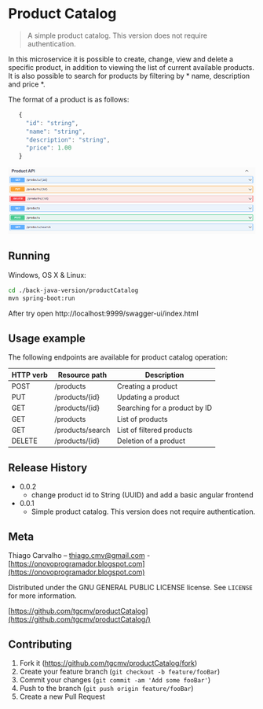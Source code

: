 # Product Catalog
> A simple product catalog. This version does not require authentication.

In this microservice it is possible to create, change, view and delete a specific product, in addition to viewing the list of current available products. It is also possible to search for products by filtering by * name, description and price *.

The format of a product is as follows:

``` javascript
   {
     "id": "string",
     "name": "string",
     "description": "string",
     "price": 1.00
   } 
```

![](swagger-sample.png)

## Running

Windows, OS X & Linux:

```sh
cd ./back-java-version/productCatalog
mvn spring-boot:run
```

After try open http://localhost:9999/swagger-ui/index.html

## Usage example

The following endpoints are available for product catalog operation:

| HTTP verb   |  Resource path    |         Description             |
|-------------|-------------------|---------------------------------|
| POST        |  /products        |   Creating a product            |
| PUT         |  /products/{id}   |   Updating a product            |
| GET         |  /products/{id}   |   Searching for a product by ID |
| GET         |  /products        |   List of products              |
| GET         |  /products/search |   List of filtered products     |
| DELETE      |  /products/{id}   |   Deletion of a product         |


## Release History

* 0.0.2
    * change product id to String (UUID) and add a basic angular frontend
* 0.0.1
    * Simple product catalog. This version does not require authentication.

## Meta

Thiago Carvalho – thiago.cmv@gmail.com - [https://onovoprogramador.blogspot.com](https://onovoprogramador.blogspot.com)

Distributed under the GNU GENERAL PUBLIC LICENSE license. See ``LICENSE`` for more information.

[https://github.com/tgcmv/productCatalog](https://github.com/tgcmv/productCatalog/)

## Contributing

1. Fork it (<https://github.com/tgcmv/productCatalog/fork>)
2. Create your feature branch (`git checkout -b feature/fooBar`)
3. Commit your changes (`git commit -am 'Add some fooBar'`)
4. Push to the branch (`git push origin feature/fooBar`)
5. Create a new Pull Request
